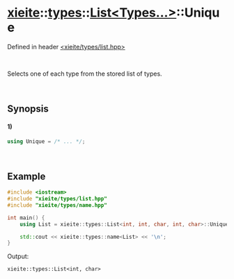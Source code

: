 # [xieite](../../../../../xieite.md)\:\:[types](../../../../../types.md)\:\:[List<Types...>](../../../list.md)\:\:Unique
Defined in header [<xieite/types/list.hpp>](../../../../../../include/xieite/types/list.hpp)

&nbsp;

Selects one of each type from the stored list of types.

&nbsp;

## Synopsis
#### 1)
```cpp
using Unique = /* ... */;
```

&nbsp;

## Example
```cpp
#include <iostream>
#include "xieite/types/list.hpp"
#include "xieite/types/name.hpp"

int main() {
    using List = xieite::types::List<int, int, char, int, char>::Unique;

    std::cout << xieite::types::name<List> << '\n';
}
```
Output:
```
xieite::types::List<int, char>
```

